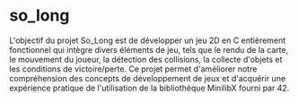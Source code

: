 # so_long

L'objectif du projet So_Long est de développer un jeu 2D en C entièrement fonctionnel qui intègre divers éléments de jeu, tels que le rendu de la carte, le mouvement du joueur, la détection des collisions, la collecte d'objets et les conditions de victoire/perte. Ce projet permet d'améliorer notre compréhension des concepts de développement de jeux et d'acquérir une expérience pratique de l'utilisation de la bibliothèque MinilibX fourni par 42. 
